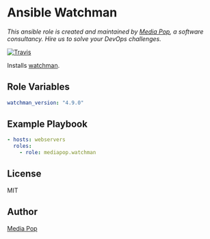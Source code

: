 # Ansible Watchman

*This ansible role is created and maintained by [Media Pop](https://www.mediapop.co), a software consultancy. Hire us to solve your DevOps challenges.*

[![Travis](https://travis-ci.org/mediapop/ansible-watchman.svg?branch=master)](https://travis-ci.org/mediapop/ansible-watchman)

Installs [watchman](https://facebook.github.io/watchman/).

## Role Variables

```yml
watchman_version: "4.9.0"
```

## Example Playbook

```yml
- hosts: webservers
  roles:
    - role: mediapop.watchman
```
        
## License

MIT

## Author

[Media Pop](http://www.mediapop.co)
